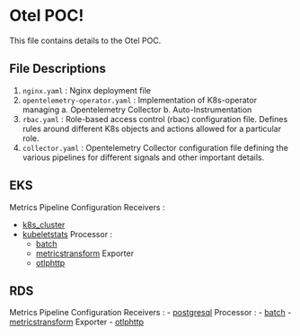 # Otel POC!

This file contains details to the Otel POC.

## File Descriptions

1.  `nginx.yaml` : Nginx deployment file
2.  `opentelemetry-operator.yaml` : Implementation of K8s-operator managing
a. Opentelemetry Collector
b. Auto-Instrumentation
3.  `rbac.yaml` : Role-based access control (rbac) configuration file. Defines rules around different K8s objects and actions allowed for a particular role.
4.  `collector.yaml` : Opentelemetry Collector configuration file defining the various pipelines for different signals and other important details.

## EKS
Metrics Pipeline Configuration
Receivers : 
- [k8s_cluster](https://github.com/open-telemetry/opentelemetry-collector-contrib/tree/main/receiver/k8sclusterreceiver)
- [kubeletstats](https://github.com/open-telemetry/opentelemetry-collector-contrib/tree/main/receiver/kubeletstatsreceiver)
Processor :
	- [batch](https://github.com/open-telemetry/opentelemetry-collector/tree/main/processor/batchprocessor)
	- [metricstransform](https://github.com/open-telemetry/opentelemetry-collector-contrib/tree/main/processor/metricstransformprocessor)
Exporter
	- [otlphttp](https://github.com/open-telemetry/opentelemetry-collector/tree/main/exporter/otlphttpexporter)
  

## RDS
Metrics Pipeline Configuration
Receivers : 
	- [postgresql](https://github.com/open-telemetry/opentelemetry-collector-contrib/tree/main/receiver/postgresqlreceiver)
Processor :
	- [batch](https://github.com/open-telemetry/opentelemetry-collector/tree/main/processor/batchprocessor)
	- [metricstransform](https://github.com/open-telemetry/opentelemetry-collector-contrib/tree/main/processor/metricstransformprocessor)
Exporter
	- [otlphttp](https://github.com/open-telemetry/opentelemetry-collector/tree/main/exporter/otlphttpexporter)